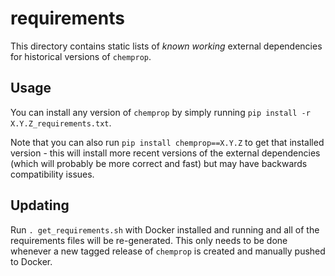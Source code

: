 # requirements

This directory contains static lists of _known working_ external dependencies for historical versions of `chemprop`.

## Usage

You can install any version of `chemprop` by simply running `pip install -r X.Y.Z_requirements.txt`.

Note that you can also run `pip install chemprop==X.Y.Z` to get that installed version - this will install more recent versions of the external dependencies (which will probably be more correct and fast) but may have backwards compatibility issues.

## Updating

Run `. get_requirements.sh` with Docker installed and running and all of the requirements files will be re-generated.
This only needs to be done whenever a new tagged release of `chemprop` is created and manually pushed to Docker.
